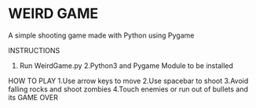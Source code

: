 # WEIRD GAME
A simple shooting game made with Python using Pygame

INSTRUCTIONS
1. Run WeirdGame.py
2.Python3 and Pygame Module to be installed

HOW TO PLAY
1.Use arrow keys to move
2.Use spacebar to shoot
3.Avoid falling rocks and shoot zombies
4.Touch enemies or run out of bullets and its GAME OVER
